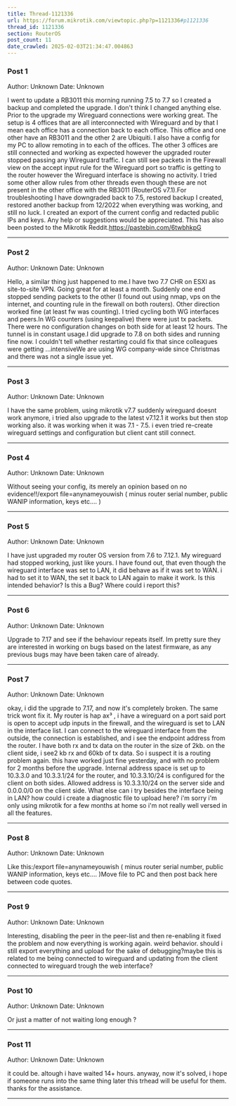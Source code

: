 ```yaml
---
title: Thread-1121336
url: https://forum.mikrotik.com/viewtopic.php?p=1121336#p1121336
thread_id: 1121336
section: RouterOS
post_count: 11
date_crawled: 2025-02-03T21:34:47.004863
---
```


### Post 1
Author: Unknown
Date: Unknown

I went to update a RB3011 this morning running 7.5 to 7.7 so I created a backup and completed the upgrade. I don't think I changed anything else. Prior to the upgrade my Wireguard connections were working great. The setup is 4 offices that are all interconnected with Wireguard and by that I mean each office has a connection back to each office. This office and one other have an RB3011 and the other 2 are Ubiquiti. I also have a config for my PC to allow remoting in to each of the offices. The other 3 offices are still connected and working as expected however the upgraded router stopped passing any Wireguard traffic. I can still see packets in the Firewall view on the accept input rule for the Wireguard port so traffic is getting to the router however the Wireguard interface is showing no activity. I tried some other allow rules from other threads even though these are not present in the other office with the RB3011 (RouterOS v7.1).For troubleshooting I have downgraded back to 7.5, restored backup I created, restored another backup from 12/2022 when everything was working, and still no luck. I created an export of the current config and redacted public IPs and keys. Any help or suggestions would be appreciated.  This has also been posted to the Mikrotik Reddit.https://pastebin.com/6twbhkpG

---
### Post 2
Author: Unknown
Date: Unknown

Hello, a similar thing just happened to me.I have two 7.7 CHR on ESXI as site-to-site VPN. Going great for at least a month. Suddenly one end stopped sending packets to the other (I found out using nmap, vps on the internet, and counting rule in the firewall on both routers). Other direction worked fine (at least fw was counting).  I tried cycling both WG interfaces and peers.In WG counters (using keepalive) there were just tx packets. There were no configuration changes on both side for at least 12 hours. The tunnel is in constant usage.I did upgrade to 7.8 on both sides and running fine now. I couldn't tell whether restarting could fix that since colleagues were getting ...intensiveWe are using WG company-wide since Christmas and there was not a single issue yet.

---
### Post 3
Author: Unknown
Date: Unknown

I have the same problem, using mikrotik v7.7 suddenly wireguard doesnt work anymore, i tried also upgrade to the latest v7.12.1 it works but then stop working also. it was working when it was 7.1 - 7.5. i even tried re-create wireguard settings and configuration but client cant still connect.

---
### Post 4
Author: Unknown
Date: Unknown

Without seeing your config, its merely an opinion based on no evidence!!/export file=anynameyouwish  ( minus router serial number, public WANIP information, keys etc.... )

---
### Post 5
Author: Unknown
Date: Unknown

I have just upgraded my router OS version from 7.6 to 7.12.1. My wireguard had stopped working, just like yours. I have found out, that even though the wireguard interface was set to LAN, it did behave as if it was set to WAN. i had to set it to WAN, the set it back to LAN again to make it work. Is this intended behavior? Is this a Bug? Where could i report this?

---
### Post 6
Author: Unknown
Date: Unknown

Upgrade to 7.17 and see if the behaviour repeats itself.  Im pretty sure they are interested in working on bugs based on the latest firmware, as any previous bugs may have been taken care of already.

---
### Post 7
Author: Unknown
Date: Unknown

okay, i did the upgrade to 7.17, and now it's completely broken. The same trick wont fix it. My router is hap ax³ , i have a wireguard on a port said port is open to accept udp inputs in the firewall, and the wireguard is set to LAN in the interface list. I can connect to the wireguard interface from the outside, the connection is established, and i see the endpoint address from the router. I have both rx and tx data on the router in the size of 2kb. on the client side, i see2 kb rx and 60kb of tx data. So i suspect it is a routing problem again. this have worked just fine yesterday, and with no problem for 2 months before the upgrade. Internal address space is set up to  10.3.3.0 and 10.3.3.1/24 for the router, and 10.3.3.10/24 is configured for the client on both sides. Allowed address is 10.3.3.10/24 on the server side and 0.0.0.0/0 on the client side. What else can i try besides the interface being in LAN? how could i create a diagnostic file to upload here? i'm sorry i'm only using mikrotik for a few months at home so i'm not really well versed in all the features.

---
### Post 8
Author: Unknown
Date: Unknown

Like this:/export file=anynameyouwish  ( minus router serial number, public WANIP information, keys etc.... )Move file to PC and then post back here between code quotes.

---
### Post 9
Author: Unknown
Date: Unknown

Interesting, disabling the peer in the peer-list and then re-enabling it fixed the problem and now everything is working again. weird behavior. should i still export everything and upload for the sake of debugging?maybe this is related to me being connected to wireguard and updating from the client connected to wireguard trough the web interface?

---
### Post 10
Author: Unknown
Date: Unknown

Or just a matter of not waiting long enough ?

---
### Post 11
Author: Unknown
Date: Unknown

it could be. altough i have waited 14+ hours. anyway, now it's solved, i hope if someone runs into the same thing later this trhead will be useful for them. thanks for the assistance.

---

